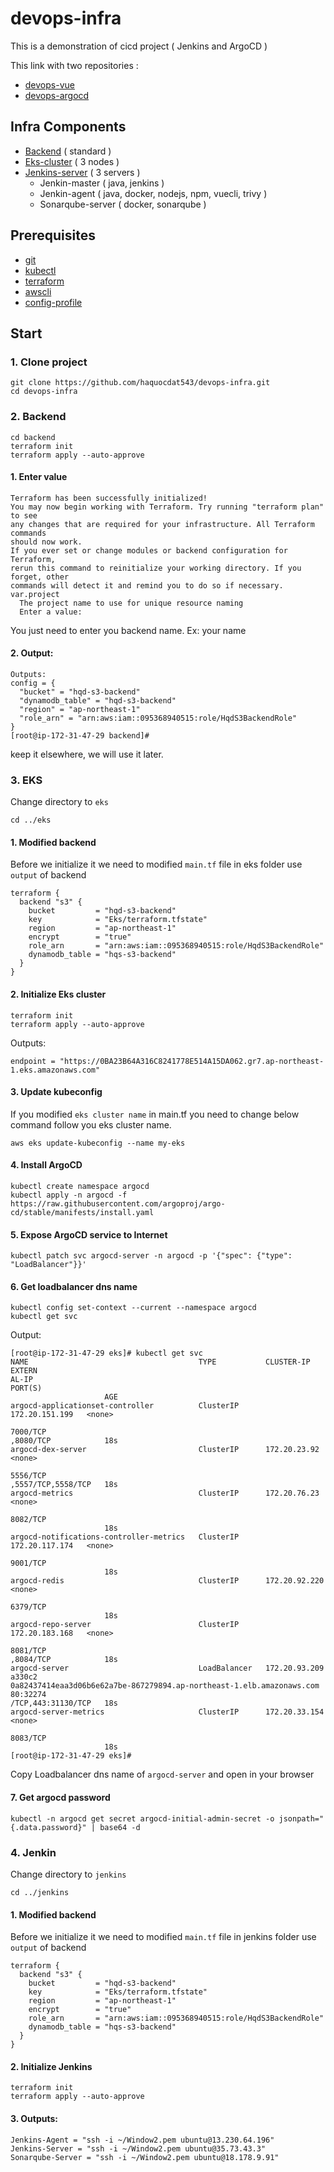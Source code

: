 # devops-infra
This is a demonstration of cicd project ( Jenkins and ArgoCD )

This link with two repositories :
* [devops-vue](https://github.com/haquocdat543/devops-vue.git)
* [devops-argocd](https://github.com/haquocdat543/devops-argocd.git)

## Infra Components
* [Backend](https://github.com/haquocdat543/devops-infra/tree/main/backend) ( standard )
* [Eks-cluster](https://github.com/haquocdat543/devops-infra/tree/main/eks) ( 3 nodes )
* [Jenkins-server](https://github.com/haquocdat543/devops-infra/tree/main/jenkins) ( 3 servers )
  * Jenkin-master ( java, jenkins )
  * Jenkin-agent ( java, docker, nodejs, npm, vuecli, trivy )
  * Sonarqube-server ( docker, sonarqube )
## Prerequisites
* [git](https://git-scm.com/downloads)
* [kubectl](https://kubernetes.io/docs/tasks/tools/)
* [terraform](https://developer.hashicorp.com/terraform/tutorials/aws-get-started/install-cli)
* [awscli](https://docs.aws.amazon.com/cli/latest/userguide/getting-started-install.html)
* [config-profile](https://docs.aws.amazon.com/cli/latest/reference/configure/)

## Start
### 1. Clone project
```
git clone https://github.com/haquocdat543/devops-infra.git
cd devops-infra
```
### 2. Backend
```
cd backend
terraform init
terraform apply --auto-approve
```
#### 1. Enter value

```
Terraform has been successfully initialized!
You may now begin working with Terraform. Try running "terraform plan" to see
any changes that are required for your infrastructure. All Terraform commands
should now work.
If you ever set or change modules or backend configuration for Terraform,
rerun this command to reinitialize your working directory. If you forget, other
commands will detect it and remind you to do so if necessary.
var.project
  The project name to use for unique resource naming
  Enter a value:
```
You just need to enter you backend name. Ex: your name

#### 2. Output:
```
Outputs:
config = {
  "bucket" = "hqd-s3-backend"
  "dynamodb_table" = "hqd-s3-backend"
  "region" = "ap-northeast-1"
  "role_arn" = "arn:aws:iam::095368940515:role/HqdS3BackendRole"
}
[root@ip-172-31-47-29 backend]#
```
keep it elsewhere, we will use it later.
### 3. EKS
Change directory to `eks`
```
cd ../eks
```
#### 1. Modified backend

Before we initialize it we need to modified `main.tf` file in eks folder use `output` of backend
```
terraform {
  backend "s3" {
    bucket         = "hqd-s3-backend"
    key            = "Eks/terraform.tfstate"
    region         = "ap-northeast-1"
    encrypt        = "true"
    role_arn       = "arn:aws:iam::095368940515:role/HqdS3BackendRole"
    dynamodb_table = "hqs-s3-backend"
  }
}
```
#### 2. Initialize Eks cluster
```
terraform init
terraform apply --auto-approve
```
Outputs:
```
endpoint = "https://0BA23B64A316C8241778E514A15DA062.gr7.ap-northeast-1.eks.amazonaws.com"
```
#### 3. Update kubeconfig
If you modified `eks cluster name` in main.tf you need to change below command follow you eks cluster name.
```
aws eks update-kubeconfig --name my-eks
```
#### 4. Install ArgoCD
```
kubectl create namespace argocd
kubectl apply -n argocd -f https://raw.githubusercontent.com/argoproj/argo-cd/stable/manifests/install.yaml
```
#### 5. Expose ArgoCD service to Internet
```
kubectl patch svc argocd-server -n argocd -p '{"spec": {"type": "LoadBalancer"}}'
```
#### 6. Get loadbalancer dns name
```
kubectl config set-context --current --namespace argocd
kubectl get svc 
```
Output:
```
[root@ip-172-31-47-29 eks]# kubectl get svc
NAME                                      TYPE           CLUSTER-IP       EXTERN
AL-IP                                                                   PORT(S)
                     AGE
argocd-applicationset-controller          ClusterIP      172.20.151.199   <none>
                                                                        7000/TCP
,8080/TCP            18s
argocd-dex-server                         ClusterIP      172.20.23.92     <none>
                                                                        5556/TCP
,5557/TCP,5558/TCP   18s
argocd-metrics                            ClusterIP      172.20.76.23     <none>
                                                                        8082/TCP
                     18s
argocd-notifications-controller-metrics   ClusterIP      172.20.117.174   <none>
                                                                        9001/TCP
                     18s
argocd-redis                              ClusterIP      172.20.92.220    <none>
                                                                        6379/TCP
                     18s
argocd-repo-server                        ClusterIP      172.20.183.168   <none>
                                                                        8081/TCP
,8084/TCP            18s
argocd-server                             LoadBalancer   172.20.93.209    a330c2
0a82437414eaa3d06b6e62a7be-867279894.ap-northeast-1.elb.amazonaws.com   80:32274
/TCP,443:31130/TCP   18s
argocd-server-metrics                     ClusterIP      172.20.33.154    <none>
                                                                        8083/TCP
                     18s
[root@ip-172-31-47-29 eks]#
```
Copy Loadbalancer dns name of `argocd-server` and open in your browser
#### 7. Get argocd password
```
kubectl -n argocd get secret argocd-initial-admin-secret -o jsonpath="{.data.password}" | base64 -d
```

### 4. Jenkin

Change directory to `jenkins`
```
cd ../jenkins
```
#### 1. Modified backend

Before we initialize it we need to modified `main.tf` file in jenkins folder use `output` of backend
```
terraform {
  backend "s3" {
    bucket         = "hqd-s3-backend"
    key            = "Eks/terraform.tfstate"
    region         = "ap-northeast-1"
    encrypt        = "true"
    role_arn       = "arn:aws:iam::095368940515:role/HqdS3BackendRole"
    dynamodb_table = "hqs-s3-backend"
  }
}
```
#### 2. Initialize Jenkins
```
terraform init
terraform apply --auto-approve
```
#### 3. Outputs:
```
Jenkins-Agent = "ssh -i ~/Window2.pem ubuntu@13.230.64.196"
Jenkins-Server = "ssh -i ~/Window2.pem ubuntu@35.73.43.3"
Sonarqube-Server = "ssh -i ~/Window2.pem ubuntu@18.178.9.91"
```

